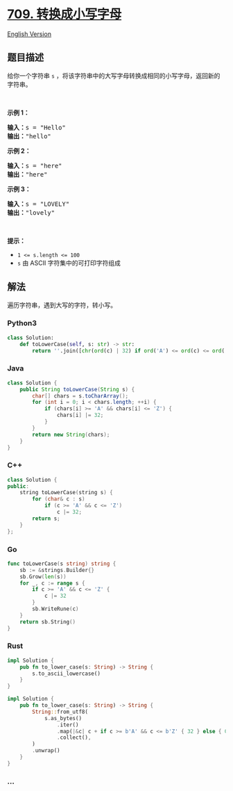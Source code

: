 # [709. 转换成小写字母](https://leetcode.cn/problems/to-lower-case)

[English Version](/solution/0700-0799/0709.To%20Lower%20Case/README_EN.md)

## 题目描述

<!-- 这里写题目描述 -->

<p>给你一个字符串 <code>s</code> ，将该字符串中的大写字母转换成相同的小写字母，返回新的字符串。</p>

<p> </p>

<p><strong>示例 1：</strong></p>

<pre>
<strong>输入：</strong>s = "Hello"
<strong>输出：</strong>"hello"
</pre>

<p><strong>示例 2：</strong></p>

<pre>
<strong>输入：</strong>s = "here"
<strong>输出：</strong>"here"
</pre>

<p><strong>示例 3：</strong></p>

<pre>
<strong>输入：</strong>s = "LOVELY"
<strong>输出：</strong>"lovely"
</pre>

<p> </p>

<p><strong>提示：</strong></p>

<ul>
	<li><code>1 <= s.length <= 100</code></li>
	<li><code>s</code> 由 ASCII 字符集中的可打印字符组成</li>
</ul>

## 解法

<!-- 这里可写通用的实现逻辑 -->

遍历字符串，遇到大写的字符，转小写。

<!-- tabs:start -->

### **Python3**

<!-- 这里可写当前语言的特殊实现逻辑 -->

```python
class Solution:
    def toLowerCase(self, s: str) -> str:
        return ''.join([chr(ord(c) | 32) if ord('A') <= ord(c) <= ord('Z') else c for c in s])
```

### **Java**

<!-- 这里可写当前语言的特殊实现逻辑 -->

```java
class Solution {
    public String toLowerCase(String s) {
        char[] chars = s.toCharArray();
        for (int i = 0; i < chars.length; ++i) {
            if (chars[i] >= 'A' && chars[i] <= 'Z') {
                chars[i] |= 32;
            }
        }
        return new String(chars);
    }
}
```

### **C++**

```cpp
class Solution {
public:
    string toLowerCase(string s) {
        for (char& c : s)
            if (c >= 'A' && c <= 'Z')
                c |= 32;
        return s;
    }
};
```

### **Go**

```go
func toLowerCase(s string) string {
	sb := &strings.Builder{}
	sb.Grow(len(s))
	for _, c := range s {
		if c >= 'A' && c <= 'Z' {
			c |= 32
		}
		sb.WriteRune(c)
	}
	return sb.String()
}
```

### **Rust**

```rust
impl Solution {
    pub fn to_lower_case(s: String) -> String {
        s.to_ascii_lowercase()
    }
}
```

```rust
impl Solution {
    pub fn to_lower_case(s: String) -> String {
        String::from_utf8(
            s.as_bytes()
                .iter()
                .map(|&c| c + if c >= b'A' && c <= b'Z' { 32 } else { 0 })
                .collect(),
        )
        .unwrap()
    }
}
```

### **...**

```

```

<!-- tabs:end -->
